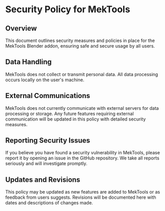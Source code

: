 # Security Policy for MekTools

## Overview
This document outlines security measures and policies in place for the MekTools Blender addon, ensuring safe and secure usage by all users.

## Data Handling
MekTools does not collect or transmit personal data. All data processing occurs locally on the user's machine.

## External Communications
MekTools does not currently communicate with external servers for data processing or storage. Any future features requiring external communication will be updated in this policy with detailed security measures.

## Reporting Security Issues
If you believe you have found a security vulnerability in MekTools, please report it by opening an issue in the GitHub repository. We take all reports seriously and will investigate promptly.

## Updates and Revisions
This policy may be updated as new features are added to MekTools or as feedback from users suggests. Revisions will be documented here with dates and descriptions of changes made.
